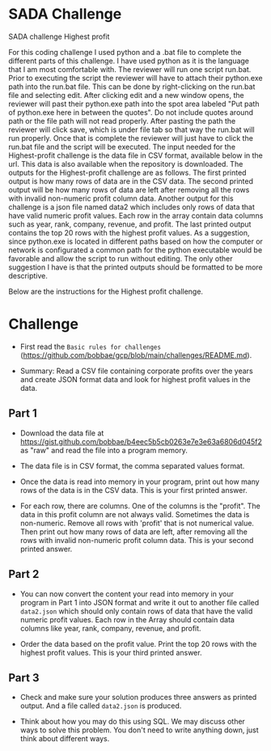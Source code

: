 # SADA Challenge
SADA challenge Highest profit

For this coding challenge I used python and a .bat file to complete the different parts of this challenge. I have used python as it is the language that I am most comfortable with. 
The reviewer will run one script run.bat. Prior to executing the script the reviewer will have to attach their python.exe path into the run.bat file. This can be done by right-clicking on the run.bat file and selecting edit.
After clicking edit and a new window opens, the reviewer will past their python.exe path into the spot area labeled "Put path of python.exe here in between the quotes". Do not include quotes around path or the file path will not read properly.
After pasting the path the reviewer will click save, which is under file tab so that way the run.bat will run properly.
Once that is complete the reviewer will just have to click the run.bat file and the script will be executed. The input needed for the Highest-profit challenge is the data file in CSV format, available below in the url. This data is also available when the repository is downloaded.
The outputs for the Highest-profit challenge are as follows. The first printed output is how many rows of data are in the CSV data. The second printed output will be how many rows of data are left after removing all the rows with invalid non-numeric profit column data.
Another output for this challenge is a json file named data2 which includes only rows of data that have valid numeric profit values. Each row in the array contain data columns such as year, rank, company, revenue, and profit. The last printed output contains the top 20 rows with the highest profit values.
As a suggestion, since python.exe is located in different paths based on how the computer or network is configurated a common path for the python executable would be favorable and allow the script to run without editing. The only other suggestion I have is that the printed outputs should be formatted to be more descriptive.

Below are the instructions for the Highest profit challenge.


# Challenge
* First read the `Basic rules for challenges` (https://github.com/bobbae/gcp/blob/main/challenges/README.md).

* Summary: Read a CSV file containing corporate profits over the years and create JSON format data and look for highest profit values in the data.

## Part 1

* Download the data file at https://gist.github.com/bobbae/b4eec5b5cb0263e7e3e63a6806d045f2 as "raw" and read the file into a program memory.  

* The data file is in CSV format, the
comma separated values format.  

* Once the data is read into memory in your program, print out how many rows of the data is in the CSV data. This is your first printed answer.

* For each row, there are columns.  One of the columns is the "profit".  The data in this profit column
are not always valid.  Sometimes the data is non-numeric.  Remove all rows with 'profit' that is not numerical value. Then
print out how many rows of data are left, after removing all the rows with invalid non-numeric profit column data.  This is your second printed answer.


## Part 2

* You can now convert the content your read into memory in your program in Part 1 into JSON format and write it out to another file called `data2.json` which should only contain rows of data that have the valid numeric profit values. Each row in the Array should contain data columns like year, rank, company, revenue, and profit.

* Order the data based on the profit value.  Print the top 20 rows with the highest profit values. This is your third printed answer.

## Part 3

* Check and make sure your solution produces three answers as printed output. And a file called `data2.json` is produced.

* Think about how you may do this using SQL.  We may discuss other ways to solve this problem.  You don't need to write anything down, just think about different ways.
